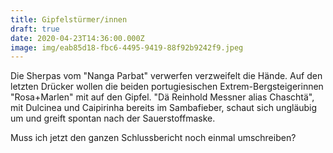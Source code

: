 ```yaml
---
title: Gipfelstürmer/innen
draft: true
date: 2020-04-23T14:36:00.000Z
image: img/eab85d18-fbc6-4495-9419-88f92b9242f9.jpeg
---
```

Die Sherpas vom "Nanga Parbat" verwerfen verzweifelt die Hände. Auf den letzten Drücker wollen die beiden portugiesischen Extrem-Bergsteigerinnen "Rosa+Marlen" mit auf den Gipfel. "Dä Reinhold Messner alias Chaschtä", mit Dulcinea und Caipirinha  bereits im Sambafieber, schaut sich ungläubig um und greift spontan nach der Sauerstoffmaske. 

Muss ich jetzt den ganzen Schlussbericht noch einmal umschreiben?